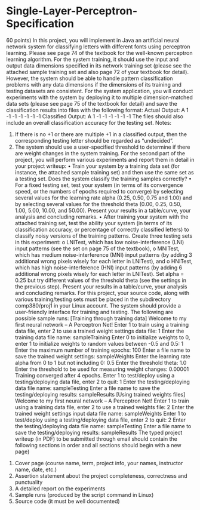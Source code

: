 # Single-Layer-Perceptron-Specification

60 points)
In this project, you will implement in Java an artificial neural network system for
classifying letters with different fonts using perceptron learning. Please see page 74 of
the textbook for the well-known perceptron learning algorithm.
For the system training, it should use the input and output data dimensions specified in
its network training set (please see the attached sample training set and also page 72 of
your textbook for detail). However, the system should be able to handle pattern
classification problems with any data dimensions if the dimensions of its training and
testing datasets are consistent.
For the system application, you will conduct experiments with the system by deploying it
to multiple dimension-matched data sets (please see page 75 of the textbook for detail)
and save the classification results into files with the following format:
Actual Output:
A
1 -1 -1 -1 -1 -1 -1
Classified Output:
A
1 -1 -1 -1 -1 -1 -1
The files should also include an overall classification accuracy for the testing set.
Notes:
1) If there is no +1 or there are multiple +1 in a classified output, then the corresponding
testing letter should be regarded as “undecided”.
2) The system should use a user-specified threshold to determine if there are weight
changes in the system training.
For the second part of the project, you will perform various experiments and report them
in detail in your project writeup:
• Train your system by a training data set (for instance, the attached sample
training set) and then use the same set as a testing set. Does the system classify
the training samples correctly?
• For a fixed testing set, test your system (in terms of its convergence speed, or
the numbers of epochs required to converge) by selecting several values for the
learning rate alpha (0.25, 0.50, 0.75 and 1.00) and by selecting several values for
the threshold theta (0.00, 0.25, 0.50, 1.00, 5.00, 10.00, and 50.00).
Present your results in a table/curve, your analysis and concluding remarks.
• After training your system with the attached training set, test the ability your
system (in terms of its classification accuracy, or percentage of correctly
classified letters) to classify noisy versions of the training patterns. Create three
testing sets in this experiment:
o LNITest, which has low noise-interference (LNI) input patterns (see the
set on page 75 of the textbook),
o MNITest, which has medium noise-interference (MNI) input patterns (by
adding 3 additional wrong pixels wisely for each letter in LNITest), and
o HNITest, which has high noise-interference (HNI) input patterns (by
adding 6 additional wrong pixels wisely for each letter in LNITest).
Set alpha = 0.25 but try different values of the threshold theta (see the settings in
the previous step).
Present your results in a table/curve, your analysis and concluding remarks.
For this project, your source code, along with various training/testing sets must be
placed in the subdirectory comp380/proj1 in your Linux account. The system should
provide a user-friendly interface for training and testing. The following are possible
sample runs:
[Training through training data]
Welcome to my first neural network – A Perceptron Net!
Enter 1 to train using a training data file, enter 2 to use a trained weight settings
data file:
1
Enter the training data file name:
sampleTraining
Enter 0 to initialize weights to 0, enter 1 to initialize weights to random
values between -0.5 and 0.5:
1
Enter the maximum number of training epochs:
100
Enter a file name to save the trained weight settings:
sampleWeights
Enter the learning rate alpha from 0 to 1 but not including 0:
0.5
Enter the threshold theta:
1.0
Enter the threshold to be used for measuring weight changes:
0.00001
Training converged after 4 epochs.
Enter 1 to test/deploy using a testing/deploying data file, enter 2 to quit:
1
Enter the testing/deploying data file name:
sampleTesting
Enter a file name to save the testing/deploying results:
sampleResults
[Using trained weights files]
Welcome to my first neural network – A Perceptron Net!
Enter 1 to train using a training data file, enter 2 to use a trained weights file:
2
Enter the trained weight settings input data file name:
sampleWeights
Enter 1 to test/deploy using a testing/deploying data file, enter 2 to quit:
2
Enter the testing/deploying data file name:
sampleTesting
Enter a file name to save the testing/deploying results:
sampleResults
The typed project writeup (in PDF) to be submitted through email should contain
the following sections in order and all sections should begin with a new page)
1. Cover page (course name, term, project info, your names, instructor name, date,
etc.)
2. Assertion statement about the project completeness, correctness and punctuality
3. A detailed report on the experiments
4. Sample runs (produced by the script command in Linux)
5. Source code (it must be well documented)
